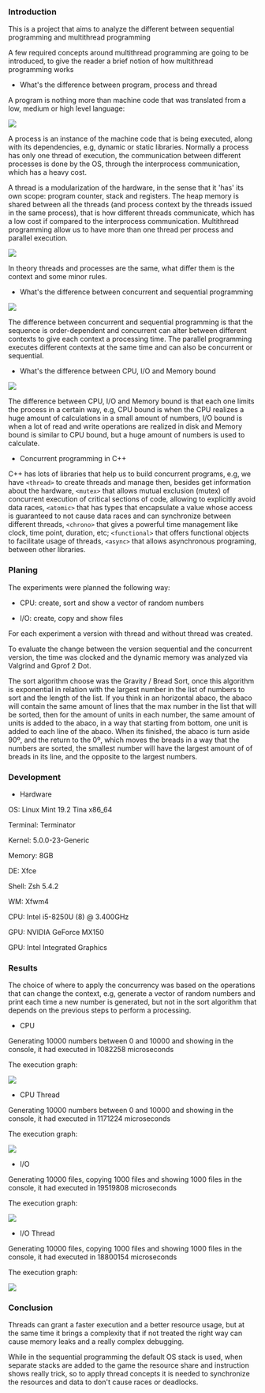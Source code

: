 ### Introduction

This is a project that aims to analyze the different between sequential programming and multithread programming

A few required concepts around multithread programming are going to be introduced, to give the reader a brief notion of how multithread programming works

- What's the difference between program, process and thread

A program is nothing more than machine code that was translated from a low, medium or high level language:

![](./assets/images/compilation.png)

A process is an instance of the machine code that is being executed, along with its dependencies, e.g, dynamic or static libraries. Normally a process has only one thread of execution, the communication between different processes is done by the OS, through the interprocess communication, which has a heavy cost.

A thread is a modularization of the hardware, in the sense that it 'has' its own scope: program counter, stack and registers. The heap memory is shared between all the threads (and process context by the threads issued in the same process), that is how different threads communicate, which has a low cost if compared to the interprocess communication. Multithread programming allow us to have more than one thread per process and parallel execution.

![](./assets/images/thread.jpg)

In theory threads and processes are the same, what differ them is the context and some minor rules.

- What's the difference between concurrent and sequential programming

![](./assets/images/order.jpeg)

The difference between concurrent and sequential programming is that the sequence is order-dependent and concurrent can alter between different contexts to give each context a processing time. The parallel programming executes different contexts at the same time and can also be concurrent or sequential.

- What's the difference between CPU, I/O and Memory bound

![](./assets/images/architecture.png)

The difference between CPU, I/O and Memory bound is that each one limits the process in a certain way, e.g, CPU bound is when the CPU realizes a huge amount of calculations in a small amount of numbers, I/O bound is when a lot of read and write operations are realized in disk and Memory bound is similar to CPU bound, but a huge amount of numbers is used to calculate.

- Concurrent programming in C++

C++ has lots of libraries that help us to build concurrent programs, e.g, we have `<thread>` to create threads and manage then, besides get information about the hardware, `<mutex>` that allows mutual exclusion (mutex) of concurrent execution of critical sections of code, allowing to explicitly avoid data races, `<atomic>` that has types that encapsulate a value whose access is guaranteed to not cause data races and can synchronize between different threads, `<chrono>` that gives a powerful time management like clock, time point, duration, etc; `<functional>` that offers functional objects to facilitate usage of threads, `<async>` that allows asynchronous programing, between other libraries.

### Planing

The experiments were planned the following way:

- CPU: create, sort and show a vector of random numbers

- I/O: create, copy and show files

For each experiment a version with thread and without thread was created.

To evaluate the change between the version sequential and the concurrent version, the time was clocked and the dynamic memory was analyzed via Valgrind and Gprof 2 Dot.

The sort algorithm choose was the Gravity / Bread Sort, once this algorithm is exponential in relation with the largest number in the list of numbers to sort and the length of the list. If you think in an horizontal abaco, the abaco will contain the same amount of lines that the max number in the list that will be sorted, then for the amount of units in each number, the same amount of units is added to the abaco, in a way that starting from bottom, one unit is added to each line of the abaco. When its finished, the abaco is turn aside 90º, and the return to the 0º, which moves the breads in a way that the numbers are sorted, the smallest number will have the largest amount of of breads in its line, and the  opposite to the largest numbers.

### Development

- Hardware

OS: Linux Mint 19.2 Tina x86_64

Terminal: Terminator

Kernel: 5.0.0-23-Generic

Memory: 8GB

DE: Xfce

Shell: Zsh 5.4.2

WM: Xfwm4

CPU: Intel i5-8250U (8) @ 3.400GHz

GPU: NVIDIA GeForce MX150

GPU: Intel Integrated Graphics

### Results

The choice of where to apply the concurrency was based on the operations that can change the context, e.g, generate a vector of random numbers and print each time a new number is generated, but not in the sort algorithm that depends on the previous steps to perform a processing.

- CPU

Generating 10000 numbers between 0 and 10000 and showing in the console, it had executed in 1082258 microseconds

The execution graph:

![](./relatory/cpu/cpu.output.png)

- CPU Thread

Generating 10000 numbers between 0 and 10000 and showing in the console, it had executed in 1171224 microseconds

The execution graph:

![](./relatory/cpu/cputhread.output.png)

- I/O

Generating 10000 files, copying 1000 files and showing 1000 files in the console, it had executed in 19519808 microseconds

The execution graph:

![](./relatory/io/io.output.png)

- I/O Thread

Generating 10000 files, copying 1000 files and showing 1000 files in the console, it had executed in 18800154 microseconds

The execution graph:

![](./relatory/io/iothread.output.png)

### Conclusion

Threads can grant a faster execution and a better resource usage, but at the same time it brings a complexity that if not treated the right way can cause memory leaks and a really complex debugging.

While in the sequential programming the default OS stack is used, when separate stacks are added to the game the resource share and instruction shows really trick, so to apply thread concepts it is needed to synchronize the resources and data to don't cause races or deadlocks.
